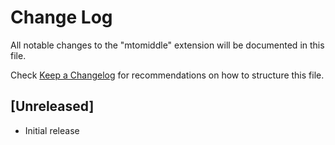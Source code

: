 # Change Log

All notable changes to the "mtomiddle" extension will be documented in this file.

Check [Keep a Changelog](http://keepachangelog.com/) for recommendations on how to structure this file.

## [Unreleased]

- Initial release